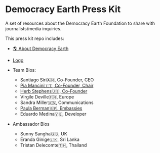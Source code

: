 # Democracy Earth Press Kit
A set of resources about the Democracy Earth Foundation to share with journalists/media inquiries.

This press kit repo includes: 

- [🌎 About Democracy Earth](https://github.com/DemocracyEarth/press-kit/blob/master/About-DEF.md#about-democracy-earth-foundation)
- [Logo](https://github.com/DemocracyEarth/press-kit/blob/master/logo.md)
- Team Bios: 
   - Santiago Siri🇦🇷, Co-Founder, CEO
   - [Pia Mancini🇮🇹, Co-Founder, Chair](https://github.com/DemocracyEarth/press-kit/blob/master/Pia%20Mancini.md)
   - [Herb Stephens🇺🇸, Co-Founder](https://github.com/DemocracyEarth/press-kit/blob/master/Herb%20Stephens.md)
   - Virgile Deville🇫🇷, Europe 
   - Sandra Miller🇺🇸, Communications
   - [Paula Berman🇧🇷, Embassies](https://github.com/DemocracyEarth/press-kit/blob/master/Paula%20Berman.md#paula-bermanembassies)
   - Eduardo Medina🇻🇪, Developer
  
- Ambassador Bios
   - Sunny Sangha🇬🇧, UK
   - Eranda Ginige🇱🇰, Sri Lanka
   - Tristan Delecomte🇹🇭, Thailand
   
   
   
   
   
